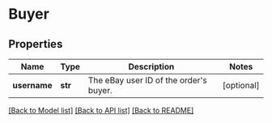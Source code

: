 # Buyer

## Properties
Name | Type | Description | Notes
------------ | ------------- | ------------- | -------------
**username** | **str** | The eBay user ID of the order&#x27;s buyer. | [optional] 

[[Back to Model list]](../README.md#documentation-for-models) [[Back to API list]](../README.md#documentation-for-api-endpoints) [[Back to README]](../README.md)

